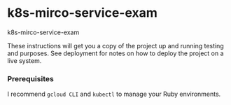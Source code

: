 # k8s-mirco-service-exam
k8s-mirco-service-exam

These instructions will get you a copy of the project up and running testing and purposes. See deployment for notes on how to deploy the project on a live system.

### Prerequisites

I recommend `gcloud CLI` and `kubectl` to manage your Ruby environments.
